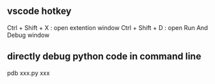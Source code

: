 ## vscode hotkey
Ctrl + Shift + X : open extention window
Ctrl + Shift + D : open Run And Debug window

## directly debug python code in command line
pdb xxx.py xxx

